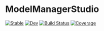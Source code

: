# ModelManagerStudio

[![Stable](https://img.shields.io/badge/docs-stable-blue.svg)](https://drbergman.github.io/ModelManagerStudio.jl/stable/)
[![Dev](https://img.shields.io/badge/docs-dev-blue.svg)](https://drbergman.github.io/ModelManagerStudio.jl/dev/)
[![Build Status](https://github.com/drbergman/ModelManagerStudio.jl/actions/workflows/CI.yml/badge.svg?branch=main)](https://github.com/drbergman/ModelManagerStudio.jl/actions/workflows/CI.yml?query=branch%3Amain)
[![Coverage](https://codecov.io/gh/drbergman/ModelManagerStudio.jl/branch/main/graph/badge.svg)](https://codecov.io/gh/drbergman/ModelManagerStudio.jl)
